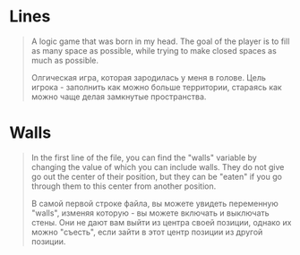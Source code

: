 # Lines
> A logic game that was born in my head. The goal of the player is to fill as many space as possible, while trying to make closed spaces as much as possible.
> <p>Олгическая игра, которая зародилась у меня в голове. Цель игрока - заполнить как можно больше территории, стараясь как можно чаще делая замкнутые пространства.
# Walls
> In the first line of the file, you can find the "walls" variable by changing the value of which you can include walls. They do not give go out the center of their position, but they can be "eaten" if you go through them to this center from another position.
> <p> В самой первой строке файла, вы можете увидеть переменную "walls", изменяя которую - вы можете включать и выключать стены. Они не дают вам выйти из центра своей позиции, однако их можно "съесть", если зайти в этот центр позиции из другой позиции.

